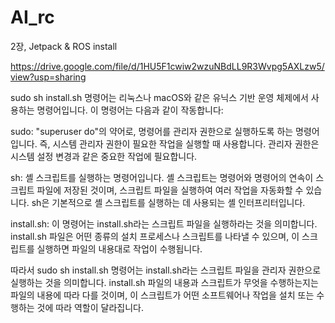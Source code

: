 # AI_rc
2장, Jetpack & ROS install

https://drive.google.com/file/d/1HU5F1cwiw2wzuNBdLL9R3Wvpg5AXLzw5/view?usp=sharing

sudo sh install.sh 명령어는 리눅스나 macOS와 같은 유닉스 기반 운영 체제에서 사용하는 명령어입니다. 이 명령어는 다음과 같이 작동합니다:

sudo: "superuser do"의 약어로, 명령어를 관리자 권한으로 실행하도록 하는 명령어입니다. 즉, 시스템 관리자 권한이 필요한 작업을 실행할 때 사용합니다. 관리자 권한은 시스템 설정 변경과 같은 중요한 작업에 필요합니다.

sh: 셸 스크립트를 실행하는 명령어입니다. 셸 스크립트는 명령어와 명령어의 연속이 스크립트 파일에 저장된 것이며, 스크립트 파일을 실행하여 여러 작업을 자동화할 수 있습니다. sh은 기본적으로 셸 스크립트를 실행하는 데 사용되는 셸 인터프리터입니다.

install.sh: 이 명령어는 install.sh라는 스크립트 파일을 실행하라는 것을 의미합니다. install.sh 파일은 어떤 종류의 설치 프로세스나 스크립트를 나타낼 수 있으며, 이 스크립트를 실행하면 파일의 내용대로 작업이 수행됩니다.

따라서 sudo sh install.sh 명령어는 install.sh라는 스크립트 파일을 관리자 권한으로 실행하는 것을 의미합니다. install.sh 파일의 내용과 스크립트가 무엇을 수행하는지는 파일의 내용에 따라 다를 것이며, 이 스크립트가 어떤 소프트웨어나 작업을 설치 또는 수행하는 것에 따라 역할이 달라집니다.

